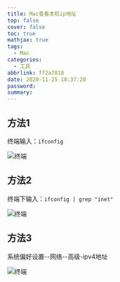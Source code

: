 ```yaml
---
title: Mac查看本机ip地址
top: false
cover: false
toc: true
mathjax: true
tags:
  - Mac
categories:
  - 工具
abbrlink: ff2a7818
date: 2020-11-25 18:37:20
password:
summary:
---
```


## 方法1

终端输入：`ifconfig`

![终端](https://gitee.com/hy0916/PictureBed/raw/master/20201125184412.png)

## 方法2

终端下输入：`ifconfig | grep "inet"`

![终端](https://gitee.com/hy0916/PictureBed/raw/master/20201125184552.png)

## 方法3

系统偏好设置--网络--高级-ipv4地址

![终端](https://gitee.com/hy0916/PictureBed/raw/master/20201125184920.png)